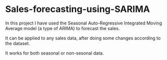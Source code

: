 # Sales-forecasting-using-SARIMA

In this project I have used the Seasonal Auto-Regressive Integrated Moving Average model (a type of ARIMA) to forecast the sales.

It can be applied to any sales data, after doing some changes according to the dataset.

It works for both seasonal or non-sesonal data.

